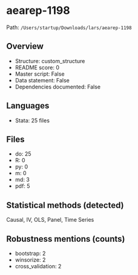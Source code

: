 # aearep-1198

Path: `/Users/startup/Downloads/lars/aearep-1198`

## Overview
- Structure: custom_structure
- README score: 0
- Master script: False
- Data statement: False
- Dependencies documented: False

## Languages
- Stata: 25 files

## Files
- do: 25
- R: 0
- py: 0
- m: 0
- md: 3
- pdf: 5

## Statistical methods (detected)
Causal, IV, OLS, Panel, Time Series

## Robustness mentions (counts)
- bootstrap: 2
- winsorize: 2
- cross_validation: 2